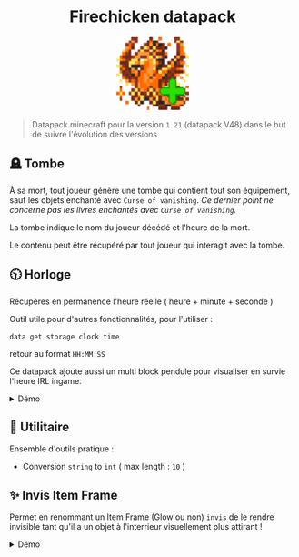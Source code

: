 <div align="center" style="text-align: center;">

# Firechicken datapack

<img
    src="pack.png"
    alt="Icon"
    width="128"
    height="128"
    />

</div>

> Datapack minecraft pour la version `1.21` (datapack V48) dans le but de suivre l'évolution des versions

## 🪦 Tombe

À sa mort, tout joueur génère une tombe qui contient tout son équipement, sauf les objets enchanté avec `Curse of vanishing`.
_Ce dernier point ne concerne pas les livres enchantés avec `Curse of vanishing`._

La tombe indique le nom du joueur décédé et l'heure de la mort.

Le contenu peut être récupéré par tout joueur qui interagit avec la tombe.

## 🕥 Horloge

Récupères en permanence l'heure réelle ( heure + minute + seconde )

Outil utile pour d'autres fonctionnalités, pour l'utiliser :
```mcfunction
data get storage clock time
```
retour au format `HH:MM:SS` 

Ce datapack ajoute aussi un multi block pendule pour visualiser en survie l'heure IRL ingame.

<details>
<summary>Démo</summary>
https://github.com/StrategFirst/FireChicken-Datapack/tree/main/demo/clock.mp4
</details>

## 🧰 Utilitaire

Ensemble d'outils pratique :

 - Conversion `string` to `int` ( max length : `10` )

## ✨ Invis Item Frame

Permet en renommant un Item Frame (Glow ou non) `invis`
de le rendre invisible tant qu'il a un objet à l'interrieur
visuellement plus attirant !

<details>
<summary>Démo</summary>
https://github.com/StrategFirst/FireChicken-Datapack/tree/main/demo/demo.mp4
</details>